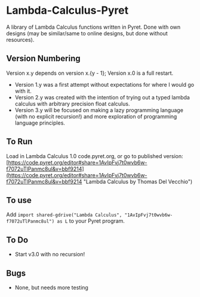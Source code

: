 # Lambda-Calculus-Pyret
A library of Lambda Calculus functions written in Pyret. Done with own designs (may be similar/same to online designs, but done without resources).

## Version Numbering
Version x.y depends on version x.{y - 1}; Version x.0 is a full restart.

 - Version 1.y was a first attempt without expectations for where I would go with it.
 - Version 2.y was created with the intention of trying out a typed lambda calculus with arbitrary precision float calculus.
 - Version 3.y will be focused on making a lazy programming language (with no explicit recursion!) and more exploration of programming language principles.

## To Run
Load in Lambda Calculus 1.0 code.pyret.org, or go to published version: 
[https://code.pyret.org/editor#share=1AvIpFvj7t0wvb6w-f7072uTlPanmc8ul&v=bbf9214](https://code.pyret.org/editor#share=1AvIpFvj7t0wvb6w-f7072uTlPanmc8ul&v=bbf9214 "Lambda Calculus by Thomas Del Vecchio")

## To use
Add `import shared-gdrive("Lambda Calculus", "1AvIpFvj7t0wvb6w-f7072uTlPanmc8ul") as L` to your Pyret program.

## To Do
 - Start v3.0 with no recursion!

## Bugs
 - None, but needs more testing
